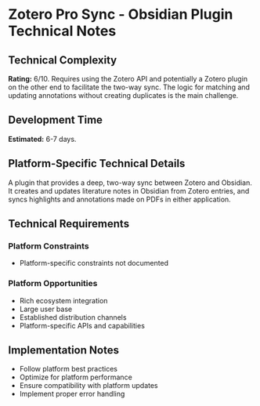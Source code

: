# Zotero Pro Sync - Obsidian Plugin Technical Notes

## Technical Complexity
**Rating:** 6/10. Requires using the Zotero API and potentially a Zotero plugin on the other end to facilitate the two-way sync. The logic for matching and updating annotations without creating duplicates is the main challenge.

## Development Time
**Estimated:** 6-7 days.

## Platform-Specific Technical Details
A plugin that provides a deep, two-way sync between Zotero and Obsidian. It creates and updates literature notes in Obsidian from Zotero entries, and syncs highlights and annotations made on PDFs in either application.

## Technical Requirements

### Platform Constraints
- Platform-specific constraints not documented

### Platform Opportunities
- Rich ecosystem integration
- Large user base
- Established distribution channels
- Platform-specific APIs and capabilities

## Implementation Notes
- Follow platform best practices
- Optimize for platform performance
- Ensure compatibility with platform updates
- Implement proper error handling
